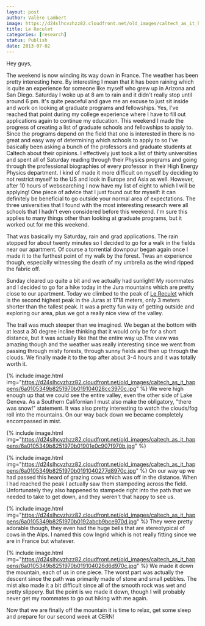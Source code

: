 ```yaml
---
layout: post
author: Valère Lambert
image: https://d24slhcvzhzz82.cloudfront.net/old_images/caltech_as_it_happens/6a0105349b8251970b0191040290f2970c.jpg
title: Le Reculet 
categories: [research]
status: Publish
date: 2013-07-02
---
```



Hey guys,

The weekend is now winding its way down in France. The weather has been pretty interesting here. By interesting I mean that it has been raining which is quite an experience for someone like myself who grew up in Arizona and San Diego. Saturday I woke up at 8 am to rain and it didn't really stop until around 6 pm. It's quite peaceful and gave me an excuse to just sit inside and work on looking at graduate programs and fellowships. Yes, I've reached that point during my college experience where I have to fill out applications again to continue my education. This weekend I made the progress of creating a list of graduate schools and fellowships to apply to. Since the programs depend on the field that one is interested in there is no great and easy way of determining which schools to apply to so I've basically been asking a bunch of the professors and graduate students at Caltech about their opinions. I effectively just took a list of thirty universities and spent all of Saturday reading through their Physics programs and going through the professional biographies of every professor in their High Energy Physics department. I kind of made it more difficult on myself by deciding to not restrict myself to the US and look in Europe and Asia as well. However, after 10 hours of websearching I now have my list of eight to which I will be applying! One piece of advice that I just found out for myself: it can definitely be beneficial to go outside your normal area of expectations. The three universities that I found with the most interesting research were all schools that I hadn't even considered before this weekend. I'm sure this applies to many things other than looking at graduate programs, but it worked out for me this weekend.

That was basically my Saturday, rain and grad applications. The rain stopped for about twenty minutes so I decided to go for a walk in the fields near our apartment. Of course a torrential downpour began again once I made it to the furthest point of my walk by the forest. Twas an experience though, especially witnessing the death of my umbrella as the wind ripped the fabric off.

Sunday cleared up quite a bit and we actually had sunlight! My roommates and I decided to go for a hike today in the Jura mountains which are pretty close to our apartment. Today we climbed to the peak of <a class="zem_slink" href="https://maps.google.com/maps?ll=46.2566666667,5.93&amp;spn=0.01,0.01&amp;q=46.2566666667,5.93 (Le%20Reculet)&amp;t=h" rel="geolocation" target="_blank" title="Le Reculet">Le Reculet</a> which is the second highest peak in the Juras at 1718 meters, only 3 meters shorter than the tallest peak. It was a pretty fun way of getting outside and exploring our area, plus we got a really nice view of the valley.

The trail was much steeper than we imagined. We began at the bottom with at least a 30 degree incline thinking that it would only be for a short distance, but it was actually like that the entire way up.The view was amazing though and the weather was really interesting since we went from passing through misty forests, through sunny fields and then up through the clouds. We finally made it to the top after about 3-4 hours and it was totally worth it.


{% include image.html img="https://d24slhcvzhzz82.cloudfront.net/old_images/caltech_as_it_happens/6a0105349b8251970b019104028cc3970c.jpg" %}
We were high enough up that we could see the entire valley, even the other side of Lake Geneva. As a Southern Californian I must also make the obligatory, "there was snow!" statement. It was also pretty interesting to watch the clouds/fog roll into the mountains. On our way back down we became completely encompassed in mist.


{% include image.html img="https://d24slhcvzhzz82.cloudfront.net/old_images/caltech_as_it_happens/6a0105349b8251970b01901e0c907f970b.jpg" %}


{% include image.html img="https://d24slhcvzhzz82.cloudfront.net/old_images/caltech_as_it_happens/6a0105349b8251970b0191040277d8970c.jpg" %}
On our way up we had passed this heard of grazing cows which was off in the distance. When I had reached the peak I actually saw them stampeding across the field. Unfortunately they also happened to stampede right into the path that we needed to take to get down, and they weren't that happy to see us.


{% include image.html img="https://d24slhcvzhzz82.cloudfront.net/old_images/caltech_as_it_happens/6a0105349b8251970b0192abcb9bce970d.jpg" %}
They were pretty adorable though, they even had the huge bells that are stereotypical of cows in the Alps. I named this cow Ingrid which is not really fitting since we are in France but whatever.


{% include image.html img="https://d24slhcvzhzz82.cloudfront.net/old_images/caltech_as_it_happens/6a0105349b8251970b019104026d6d970c.jpg" %}
We made it down the mountain, each of us in one piece. The worst part was actually the descent since the path was primarily made of stone and small pebbles. The mist also made it a bit difficult since all of the smooth rock was wet and pretty slippery. But the point is we made it down, though I will probably never get my roommates to go out hiking with me again.

Now that we are finally off the mountain it is time to relax, get some sleep and prepare for our second week at CERN!

